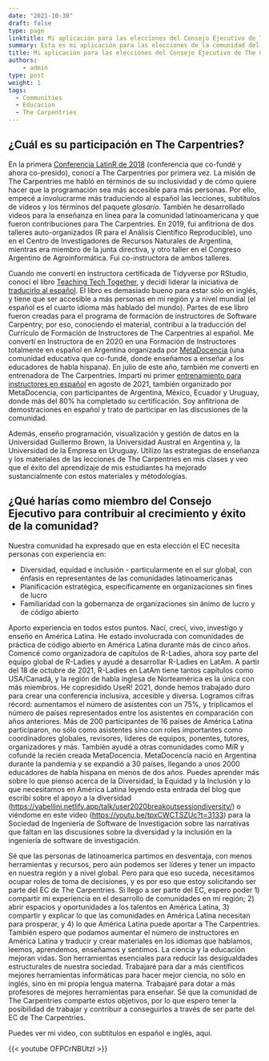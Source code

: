 ```yaml
---
date: "2021-10-30"
draft: false
type: page
linktitle: Mi aplicación para las elecciones del Consejo Ejecutivo de The Capentries 2021
summary: Esta es mi aplicación para las elecciones de la comunidad del Consejo Ejecutivo de The Capentries 2021
title: Mi aplicación para las elecciones del Consejo Ejecutivo de The Capentries 2021
authors: 
    - admin
type: post
weight: 1
tags: 
  - Communities
  - Educacion
  - The Carpentries
---
```


## ¿Cuál es su participación en The Carpentries?

En la primera [Conferencia LatinR de 2018](https://latin-r.com/) (conferencia que co-fundé y ahora co-presido), conocí a The Carpentries por primera vez. La misión de The Carpentries me habló en términos de su inclusividad y de cómo quiere hacer que la programación sea más accesible para más personas. Por ello, empecé a involucrarme más traduciendo al español las lecciones, subtítulos de vídeos y los términos del paquete _glosario_. También he desarrollado videos para la enseñanza en línea para la comunidad latinoamericana y que fueron contribuciones para The Carpentries. En 2019, fui anfitriona de dos talleres auto-organizados (R para el Análisis Científico Reproducible), uno en el Centro de Investigadores de Recursos Naturales de Argentina, mientras era miembro de la junta directiva, y otro taller en el Congreso Argentino de Agroinformática. Fui co-instructora de ambos talleres.

Cuando me convertí en instructora certificada de Tidyverse por RStudio, conocí el libro [Teaching Tech Together](https://teachtogether.tech/en/), y decidí liderar la iniciativa de [traducirlo al español](https://teachtogether.tech/es/index.html). El libro es demasiado bueno para estar sólo en inglés, y tiene que ser accesible a más personas en mi región y a nivel mundial (el español es el cuarto idioma más hablado del mundo). Partes de ese libro fueron creadas para el programa de formación de instructores de Software Carpentry; por eso, conociendo el material, contribuí a la traducción del Currículo de Formación de Instructores de The Carpentries al español. Me convertí en Instructora de en 2020 en una Formación de Instructores totalmente en español en Argentina organizada por [MetaDocencia](https://www.metadocencia.org/) (una comunidad educativa que co-fundé, donde enseñamos a enseñar a los educadores de habla hispana). En julio de este año, también me convertí en entrenadora de The Carpentries. Impartí mi primer [entrenamiento para instructores en español](https://paocorrales.github.io/2021-08-14-ttt-online-spanish/) en agosto de 2021, también organizado por MetaDocencia, con participantes de Argentina, México, Ecuador y Uruguay, donde más del 80% ha completado su certificación. Soy anfitriona de demostraciones en español y trato de participar en las discusiones de la comunidad.

Además, enseño programación, visualización y gestión de datos en la Universidad Guillermo Brown, la Universidad Austral en Argentina y, la Universidad de la Empresa en Uruguay. Utilizo las estrategias de enseñanza y los materiales de las lecciones de The Carpentries en mis clases y veo que el éxito del aprendizaje de mis estudiantes ha mejorado sustancialmente con estos materiales y métodologías.


## ¿Qué harías como miembro del Consejo Ejecutivo para contribuir al crecimiento y éxito de la comunidad?

Nuestra comunidad ha expresado que en esta elección el EC necesita personas con experiencia en:

  * Diversidad, equidad e inclusión - particularmente en el sur global, con énfasis en representantes de las comunidades latinoamericanas
  * Planificación estratégica, específicamente en organizaciones sin fines de lucro
  * Familiaridad con la gobernanza de organizaciones sin ánimo de lucro y de código abierto

Aporto experiencia en todos estos puntos. Nací, crecí, vivo, investigo y enseño en América Latina. He estado involucrada con comunidades de práctica de código abierto en América Latina durante más de cinco años. Comencé como organizadora de capítulos de R-Ladies, ahora soy parte del equipo global de R-Ladies y ayudé a desarrollar R-Ladies en LatAm. A partir del 18 de octubre de 2021, R-Ladies en LatAm tiene tantos capítulos como USA/Canadá, y la región de habla inglesa de Norteamérica es la única con más miembros. He copresidido UseR! 2021, donde hemos trabajado duro para crear una conferencia inclusiva, accesible y diversa. Logramos cifras récord: aumentamos el número de asistentes con un 75%, y triplicamos el número de países representados entre los asistentes en comparación con años anteriores. Más de 200 participantes de 16 países de América Latina participaron, no sólo como asistentes sino con roles importantes como coordinadores globales, revisores, líderes de equipos, ponentes, tutores, organizadores y más. También ayudé a otras comunidades como MiR y cofundé la recién creada MetaDocencia. MetaDocencia nació en Argentina durante la pandemia y se expandió a 30 países, llegando a unos 2000 educadores de habla hispana en menos de dos años. Puedes aprender más sobre lo que pienso acerca de la Diversidad, la Equidad y la Inclusión y lo que necesitamos en América Latina leyendo esta entrada del blog que escribí sobre el apoyo a la diversidad (https://yabellini.netlify.app/talk/user2020breakoutsessiondiversity/) o viéndome en este video (https://youtu.be/tpxCWCTSZUc?t=3133) para la Sociedad de Ingeniería de Software de Investigación sobre las narrativas que faltan en las discusiones sobre la diversidad y la inclusión en la ingeniería de software de investigación.

Sé que las personas de latinoamerica partimos en desventaja, con menos herramientas y recursos, pero aún podemos ser líderes y tener un impacto en nuestra región y a nivel global. Pero para que eso suceda, necesitamos ocupar roles de toma de decisiones, y es por eso que estoy solicitando ser parte del EC de The Carpentries. Si llego a ser parte del EC, espero poder 1) compartir mi experiencia en el desarrollo de comunidades en mi región; 2) abrir espacios y oportunidades a los talentos en América Latina, 3) compartir y explicar lo que las comunidades en América Latina necesitan para prosperar, y 4) lo que América Latina puede aportar a The Carpentries. También espero que podamos aumentar el número de instructores en América Latina y traducir y crear materiales en los idiomas que hablamos, leemos, aprendemos, enseñamos y sentimos. La ciencia y la educación mejoran vidas. Son herramientas esenciales para reducir las desigualdades estructurales de nuestra sociedad. Trabajaré para dar a más científicos mejores herramientas informáticas para hacer mejor ciencia, no sólo en inglés, sino en mi propia lengua materna. Trabajaré para dotar a más profesores de mejores herramientas para enseñar. Sé que la comunidad de The Carpentries comparte estos objetivos, por lo que espero tener la posibilidad de trabajar y contribuir a conseguirlos a través de ser parte del EC de The Carpentries.

Puedes ver mi video, con subtítulos en español e inglés, aquí.


{{< youtube OFPCrNBUtzI >}}